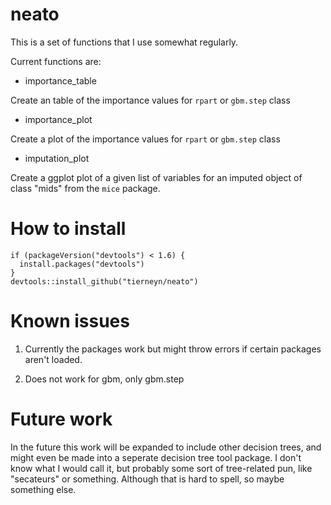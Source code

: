 # neato

This is a set of functions that I use somewhat regularly.

Current functions are:

- importance_table

Create an table of the importance values for `rpart` or `gbm.step` class

- importance_plot

Create a plot of the importance values for `rpart` or `gbm.step` class

- imputation_plot

Create a ggplot plot of a given list of variables for an imputed object of class "mids" from the `mice` package.

# How to install

```
if (packageVersion("devtools") < 1.6) {
  install.packages("devtools")
}
devtools::install_github("tierneyn/neato")
```

# Known issues

1. Currently the packages work but might throw errors if certain packages aren't loaded.

2. Does not work for gbm, only gbm.step

# Future work

In the future this work will be expanded to include other decision trees, and might even be made into a seperate decision tree tool package.
I don't know what I would call it, but probably some sort of tree-related pun, like "secateurs" or something. 
Although that is hard to spell, so maybe something else.




